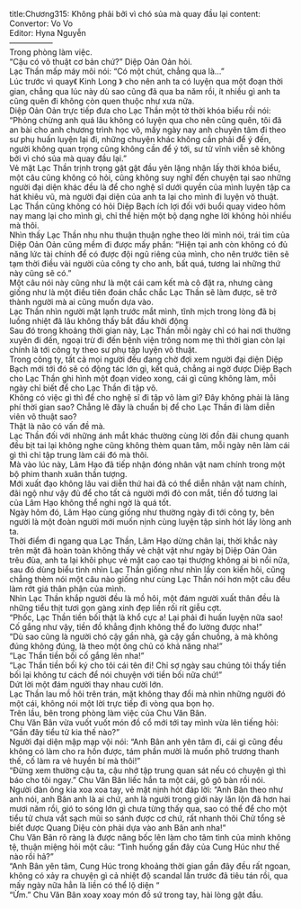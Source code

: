 title:Chương315: Không phải bởi vì chó sủa mà quay đầu lại
content:
Convertor: Vo Vo<br>Editor: Hyna Nguyễn<br>—————–<br>Trong phòng làm việc.<br>“Cậu có võ thuật cơ bản chứ?” Diệp Oản Oản hỏi.<br>Lạc Thần mấp máy môi nói: “Có một chút, chẳng qua là…”<br>Lúc trước vì quay《 Kinh Long 》 cho nên anh ta có luyện qua một đoạn thời gian, chẳng qua lúc này dù sao cũng đã qua ba năm rồi, ít nhiều gì anh ta cũng quên đi không còn quen thuộc như xưa nữa.<br>Diệp Oản Oản trực tiếp đưa cho Lạc Thần một tờ thời khóa biểu rồi nói: “Phỏng chừng anh quá lâu không có luyện qua cho nên cũng quên, tôi đã an bài cho anh chương trình học võ, mấy ngày nay anh chuyên tâm đi theo sư phụ huấn luyện lại đi, những chuyện khác không cần phải để ý đến, người không quan trọng cũng không cần để ý tới, sư tử vĩnh viễn sẽ không bởi vì chó sủa mà quay đầu lại.”<br>Vẻ mặt Lạc Thần trịnh trọng gật gật đầu yên lặng nhận lấy thời khóa biểu, một câu cũng không có hỏi, cũng không suy nghĩ đến chuyện tại sao những người đại diện khác đều là để cho nghệ sĩ dưới quyền của mình luyện tập ca hát khiêu vũ, mà người đại diện của anh ta lại cho mình đi luyện võ thuật.<br>Lạc Thần cũng không có hỏi Diệp Bạch ích lợi đối với buổi quay video hôm nay mang lại cho mình gì, chỉ thể hiện một bộ dạng nghe lời không hỏi nhiều mà thôi.<br>Nhìn thấy Lạc Thần nhu nhu thuận thuận nghe theo lời mình nói, trái tim của Diệp Oản Oản cũng mềm đi được mấy phần: “Hiện tại anh còn không có đủ năng lức tài chính để có được đội ngũ riêng của mình, cho nên trước tiên sẽ tạm thời điều vài người của công ty cho anh, bất quá, tương lai những thứ này cũng sẽ có.”<br>Một câu nói này cũng như là một cái cam kết mà cô đặt ra, nhưng càng giống như là một điều tiên đoán chắc chắc Lạc Thần sẽ làm được, sẽ trở thành người mà ai cũng muốn dựa vào.<br>Lạc Thần nhìn người mặt lạnh trước mắt mình, tĩnh mịch trong lòng đã bị luồng nhiệt đã lâu không thấy bắt đầu khởi động<br>Sau đó trong khoảng thời gian này, Lạc Thần mỗi ngày chỉ có hai nơi thường xuyên đi đến, ngoại trừ đi đến bệnh viện trông nom mẹ thì thời gian còn lại chính là tới công ty theo sư phụ tập luyện võ thuật.<br>Trong công ty, tất cả mọi người đều đang chờ đợi xem người đại diện Diệp Bạch mới tới đó sẽ có động tác lớn gì, kết quả, chẳng ai ngờ được Diệp Bạch cho Lạc Thần ghi hình một đoạn video xong, cái gì cũng không làm, mỗi ngày chỉ biết để cho Lạc Thần đi tập võ.<br>Không có việc gì thì để cho nghệ sĩ đi tập võ làm gì? Đây không phải là lãng phí thời gian sao? Chẳng lẽ đây là chuẩn bị để cho Lạc Thần đi làm diễn viên võ thuật sao?<br>Thật là não có vấn đề mà.<br>Lạc Thần đối với những ánh mắt khác thường cùng lời đồn đãi chung quanh đều bịt tai lại không nghe cũng không thèm quan tâm, mỗi ngày nên làm cái gì thì chỉ tập trung làm cái đó mà thôi.<br>Mà vào lúc này, Lâm Hạo đã tiếp nhận đóng nhân vật nam chính trong một bộ phim thanh xuân thần tượng.<br>Mới xuất đạo không lâu vai diễn thứ hai đã có thể diễn nhân vật nam chính, đãi ngộ như vậy đủ để cho tất cả người mới đỏ con mắt, tiền đồ tương lai của Lâm Hạo không thể nghi ngờ là quá tốt.<br>Ngày hôm đó, Lâm Hạo cùng giống như thường ngày đi tới công ty, bên người là một đoàn người mới muốn nịnh cùng luyện tập sinh hót lấy lòng anh ta.<br>Thời điểm đi ngang qua Lạc Thần, Lâm Hạo dừng chân lại, thời khắc này trên mặt đã hoàn toàn không thấy vẻ chật vật như ngày bị Diệp Oản Oản trêu đùa, anh ta lại khôi phục vẻ mặt cao cao tại thượng không ai bì nổi nữa, sau đó dùng biểu tình nhìn Lạc Thần giống như nhìn lấy con kiến hôi, cũng chẳng thèm nói một câu nào giống như cùng Lạc Thần nói hơn một câu đều làm rớt giá thân phận của mình.<br>Nhìn Lạc Thần khắp người đều là mồ hôi, một đám người xuất thân đều là những tiểu thịt tươi gọn gàng xinh đẹp liền rối rít giễu cợt.<br>“Phốc, Lạc Thần tiền bối thật là khổ cực a! Lại phải đi huấn luyện nữa sao! Cố gắng như vậy, tiền đồ khẳng định không thể đo lường được nha!”<br>“Dù sao cũng là người chó cậy gần nhà, gà cậy gần chuồng, à mà không đúng không đúng, là theo một ông chủ có khả năng nha!”<br>“Lạc Thần tiền bối cố gắng lên nha!”<br>“Lạc Thần tiền bối ký cho tôi cái tên đi! Chỉ sợ ngày sau chúng tôi thấy tiền bối lại không tư cách để nói chuyện với tiền bối nữa chứ!”<br>Dứt lời một đám người thay nhau cười lớn.<br>Lạc Thần lau mồ hôi trên trán, mặt không thay đổi mà nhìn những người đó một cái, không nói một lời trực tiếp đi vòng qua bọn họ.<br>Trên lầu, bên trong phòng làm việc của Chu Văn Bân.<br>Chu Văn Bân vừa vuốt vuốt món đồ cổ mới tới tay mình vừa lên tiếng hỏi: “Gần đây tiểu tử kia thế nào?”<br>Người đại diện mập mạp vội nói: “Anh Bân anh yên tâm đi, cái gì cũng đều không có làm cho ra hồn được, tám phần mười là muốn phô trương thanh thế, cố làm ra vẻ huyền bí mà thôi!”<br>“Đừng xem thường cậu ta, cậu nhớ tập trung quan sát nếu có chuyện gì thì báo cho tôi ngay.” Chu Văn Bân liếc hắn ta một cái, gõ gõ bàn rồi nói.<br>Người đàn ông kia xoa xoa tay, vẻ mặt nịnh hót đáp lời: “Anh Bân theo như anh nói, anh Bân anh là ai chứ, anh là người trong giới này lăn lộn đã hơn hai mươi năm rồi, gió to sóng lớn gì chưa từng thấy qua, sao có thể để cho một tiểu tử chưa vắt sạch mũi so sánh được cơ chứ, rất nhanh thôi Chử tổng sẽ biết được Quang Diệu còn phải dựa vào anh Bân anh nha!”<br>Chu Văn Bân rõ ràng là được nâng bốc lên làm cho tâm tình của mình không tệ, thuận miệng hỏi một câu: “Tình huống gần đây của Cung Húc như thế nào rồi hả?”<br>“Anh Bân yên tâm, Cung Húc trong khoảng thời gian gần đây đều rất ngoan, không có xảy ra chuyện gì cả nhiệt độ scandal lần trước đã tiêu tán rồi, qua mấy ngày nữa hẳn là liền có thể lộ diện “<br>“Ừm.” Chu Văn Bân xoay xoay món đồ sứ trong tay, hài lòng gật đầu.